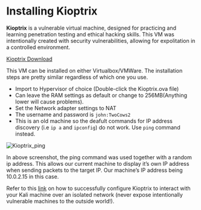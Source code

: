 # Installing Kioptrix

********************Kioptrix******************** is a vulnerable virtual machine, designed for practicing and learning penetration testing and ethical hacking skills. This VM was intentionally created with security vulnerabilities, allowing for expolitation in a controlled environment.

[Kioptrix Download](https://tcm-sec.com/kioptrix)

This VM can be installed on either Virtualbox/VMWare. The installation steps are pretty similar regardless of which one you use.

- Import to Hypervisor of choice (Double-click the Kioptrix.ova file)
- Can leave the RAM settings as default or change to 256MB(Anything lower will cause problems).
- Set the Network adapter settings to NAT
- The username and password is `john:TwoCows2`
- This is an old machine so the deafult commands for IP address discovery (i.e `ip a` and `ipconfig`) do not work. Use `ping` command instead.

![Kioptrix_ping](https://github.com/w1zzl3-06/TCM-Practical-Ethical-Hacking-Notes/assets/141921425/a279d0eb-ac1c-4633-ae1f-c94bf3dc7199)

In above screenshot, the ping command was used together with a random ip address. This allows our current machine to display it’s own IP address when sending packets to the target IP. Our machine’s IP address being 10.0.2.15 in this case.

Refer to this [link](https://michelepariani.com/2020/11/06/efficient-kali-and-kioptrix-setup-on-virtualbox-for-scanning-and-enumeration/) on how to successfully configure Kioptrix to interact with your Kali machine over an isolated network (never expose intentionally vulnerable machines to the outside world!).
